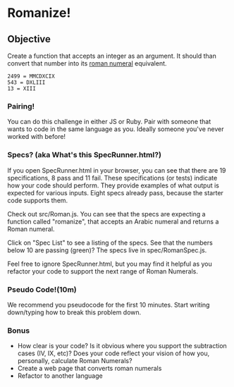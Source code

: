 # Romanize!

## Objective
Create a function that accepts an integer as an argument. It should than convert that number into its [roman numeral](https://en.wikipedia.org/wiki/Roman_numerals) equivalent.

```
2499 = MMCDXCIX
543 = DXLIII
13 = XIII
```

### Pairing!

You can do this challenge in either JS or Ruby. Pair with someone that wants to code in the same language as you. Ideally someone you've never worked with before!

### Specs? (aka What's this SpecRunner.html?)

If you open SpecRunner.html in your browser, you can see that there are 19 specifications, 8 pass and 11 fail.  These specifications (or tests) indicate how your code should perform.  They provide examples of what output is expected for various inputs. Eight specs already pass, because the starter code supports them.

Check out src/Roman.js.  You can see that the specs are expecting a function called "romanize", that accepts an Arabic numeral and returns a Roman numeral.

Click on "Spec List" to see a listing of the specs. See that the numbers below 10 are passing (green)?  The specs live in spec/RomanSpec.js.

Feel free to ignore SpecRunner.html, but you may find it helpful as you refactor your code to support the next range of Roman Numerals.

### Pseudo Code!(10m)

We recommend you pseudocode for the first 10 minutes. Start writing down/typing how to break this problem down.

### Bonus

- How clear is your code?  Is it obvious where you support the subtraction cases (IV, IX, etc)?  Does your code reflect your vision of how you, personally, calculate Roman Numerals?
- Create a web page that converts roman numerals
- Refactor to another language
